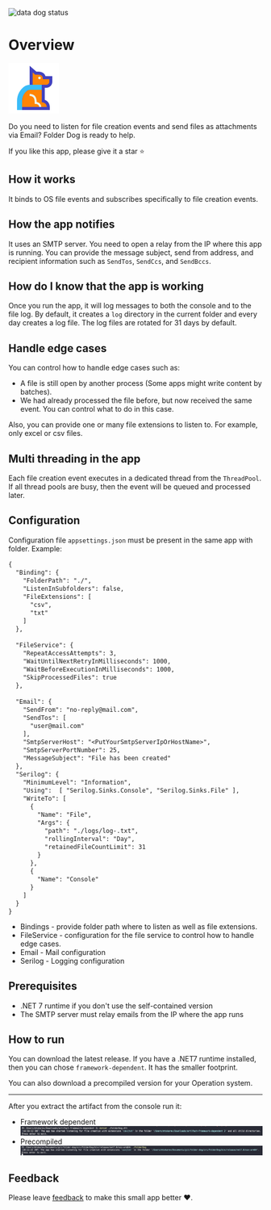 
![data dog status](https://github.com/MTokarev/folder-dog/actions/workflows/main.yml/badge.svg)
# Overview
![super dog](src/FolderDog/static/superdog.png)

Do you need to listen for file creation events and send files as attachments via Email? Folder Dog is ready to help.

If you like this app, please give it a star ⭐️

## How it works
It binds to OS file events and subscribes specifically to file creation events.

## How the app notifies
It uses an SMTP server. You need to open a relay from the IP where this app is running. You can provide the message subject, send from address, and recipient information such as `SendTos`, `SendCcs`, and `SendBccs`.

## How do I know that the app is working
Once you run the app, it will log messages to both the console and to the file log. By default, it creates a `log` directory in the current folder and every day creates a log file. The log files are rotated for 31 days by default.

## Handle edge cases
You can control how to handle edge cases such as:
- A file is still open by another process (Some apps might write content by batches).
- We had already processed the file before, but now received the same event. You can control what to do in this case.

Also, you can provide one or many file extensions to listen to. For example, only excel or csv files.

## Multi threading in the app
Each file creation event executes in a dedicated thread from the `ThreadPool`. If all thread pools are busy, then the event will be queued and processed later.

## Configuration
Configuration file `appsettings.json` must be present in the same app with folder.
Example:
```
{
  "Binding": {
    "FolderPath": "./",
    "ListenInSubfolders": false,
    "FileExtensions": [
      "csv",
      "txt"
    ]
  },

  "FileService": {
    "RepeatAccessAttempts": 3,
    "WaitUntilNextRetryInMilliseconds": 1000,
    "WaitBeforeExecutionInMilliseconds": 1000,
    "SkipProcessedFiles": true
  },

  "Email": {
    "SendFrom": "no-reply@mail.com",
    "SendTos": [
      "user@mail.com"
    ],
    "SmtpServerHost": "<PutYourSmtpServerIpOrHostName>",
    "SmtpServerPortNumber": 25,
    "MessageSubject": "File has been created"
  },
  "Serilog": {
    "MinimumLevel": "Information",
    "Using":  [ "Serilog.Sinks.Console", "Serilog.Sinks.File" ],
    "WriteTo": [
      {
        "Name": "File",
        "Args": {
          "path": "./logs/log-.txt",
          "rollingInterval": "Day",
          "retainedFileCountLimit": 31
        }
      },
      {
        "Name": "Console"
      }
    ]
  }
}
```
- Bindings - provide folder path where to listen as well as file extensions.
- FileService - configuration for the file service to control how to handle edge cases.
- Email - Mail configuration
- Serilog - Logging configuration

## Prerequisites
- .NET 7 runtime if you don't use the self-contained version
- The SMTP server must relay emails from the IP where the app runs

## How to run
You can download the latest release.
If you have a .NET7 runtime installed, then you can chose `framework-dependent`.
It has the smaller footprint.

You can also download a precompiled version for your Operation system.

---

After you extract the artifact from the console run it:
- Framework dependent
  ![fd](src/FolderDog/static/fd.png)
- Precompiled
  ![fi](src/FolderDog/static/fi.png)

## Feedback
Please leave [feedback](https://github.com/MTokarev/folder-dog/discussions) to make this small app better ❤️.
